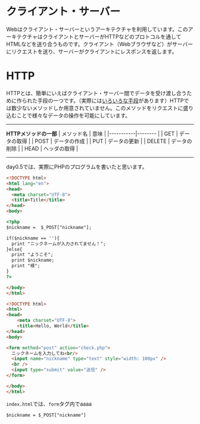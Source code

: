 # クライアント・サーバー
Webはクライアント・サーバーというアーキテクチャを利用しています。このアーキテクチャはクライアントとサーバーがHTTPなどのプロトコルを通してHTMLなどを送り合うものです。クライアント（Webブラウザなど）がサーバーにリクエストを送り、サーバーがクライアントにレスポンスを返します。
# HTTP
HTTPとは、簡単にいえばクライアント・サーバー間でデータを受け渡し合うために作られた手段の一つです。（実際には[いろいろな手段]()があります）HTTPでは数少ないメソッドしか用意されていません。このメソッドをリクエストに盛り込むことで様々なデータの操作を可能にしています。

---
**HTTPメソッドの一部**
| メソッド名 | 意味    |
|-----------|-------- |
| GET       | データの取得   |
| POST      | データの作成   |
| PUT       | データの更新   |
| DELETE    | データの削除   |
| HEAD      | ヘッダの取得   |

---

day0.5では、実際にPHPのプログラムを書いたと思います。

``` html
<!DOCTYPE html>
<html lang="en">
<head>
  <meta charset="UTF-8">
  <title>Title</title>
</head>
<body>

<?php
$nickname =  $_POST["nickname"];

if($nickname == ''){
  print "ニックネームが入力されてません！";
}else{
  print "ようこそ";
  print $nickname;
  print "様";
}
?>

</body>
</html>
```

```html
<!DOCTYPE html>
<html>
<head>
    <meta charset="UTF-8">
    <title>Hello, World</title>
</head>
<body>

<form method="post" action="check.php">
  ニックネームを入力してね<br/>
  <input name="nickname" type="text" style="width: 100px" />
  <br />
  <input type="submit" value="送信" />
</form>

</body>
</html>
```
`index.html`では、`form`タグ内でaaaa


`$nickname = $_POST["nickname"]`
